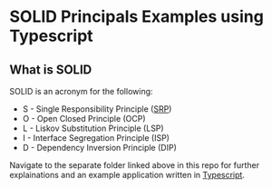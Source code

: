 # SOLID Principals Examples using Typescript

## What is SOLID

SOLID is an acronym for the following:

* S - Single Responsibility Principle ([SRP](./srp))
* O - Open Closed Principle (OCP)
* L - Liskov Substitution Principle (LSP)
* I - Interface Segregation Principle (ISP)
* D - Dependency Inversion Principle (DIP)

Navigate to the separate folder linked above in this repo for further explainations and an example application written in [Typescript](https://www.typescriptlang.org/).